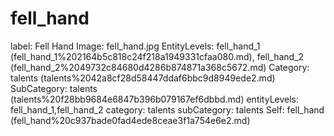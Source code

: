# fell_hand

label: Fell Hand
Image: fell_hand.jpg
EntityLevels: fell_hand_1 (fell_hand_1%202164b5c818c24f218a1949331cfaa080.md), fell_hand_2 (fell_hand_2%2049732c84680d4286b874871a368c5672.md)
Category: talents (talents%2042a8cf28d58447ddaf6bbc9d8949ede2.md)
SubCategory: talents (talents%20f28bb9684e6847b396b079167ef6dbbd.md)
entityLevels: fell_hand_1,fell_hand_2
category: talents
subCategory: talents
Self: fell_hand (fell_hand%20c937bade0fad4ede8ceae3f1a754e6e2.md)

[](Untitled%20ac2926ad0d59467e9257d2ece186011c.md)